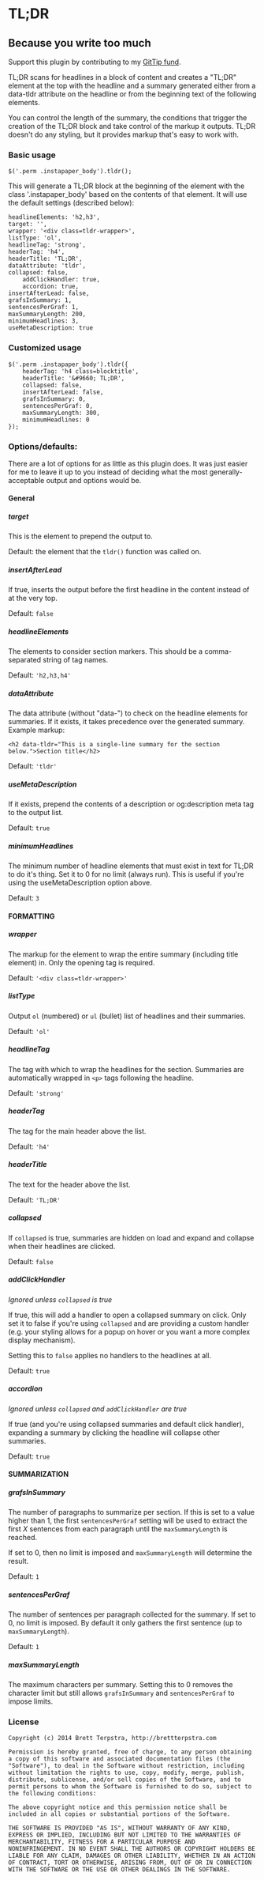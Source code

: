 # TL;DR

## Because you write too much

Support this plugin by contributing to my [GitTip fund](https://www.gittip.com/ttscoff/).

TL;DR scans for headlines in a block of content and creates a "TL;DR" element at the top with the headline and a summary generated either from a data-tldr attribute on the headline or from the beginning text of the following elements.

You can control the length of the summary, the conditions that trigger the creation of the TL;DR block and take control of the markup it outputs. TL;DR doesn't do any styling, but it provides markup that's easy to work with.

### Basic usage

	$('.perm .instapaper_body').tldr();

This will generate a TL;DR block at the beginning of the element with the class '.instapaper_body' based on the contents of that element. It will use the default settings (described below):

	headlineElements: 'h2,h3', 
	target: '', 
	wrapper: '<div class=tldr-wrapper>', 
	listType: 'ol', 
	headlineTag: 'strong', 
	headerTag: 'h4', 
	headerTitle: 'TL;DR', 
	dataAttribute: 'tldr', 
	collapsed: false, 
		addClickHandler: true, 
		accordion: true, 
	insertAfterLead: false, 
	grafsInSummary: 1, 
	sentencesPerGraf: 1, 
	maxSummaryLength: 200, 
	minimumHeadlines: 3, 
	useMetaDescription: true 

### Customized usage

	$('.perm .instapaper_body').tldr({
		headerTag: 'h4 class=blocktitle',
		headerTitle: '&#9660; TL;DR',
		collapsed: false, 
		insertAfterLead: false, 
		grafsInSummary: 0, 
		sentencesPerGraf: 0, 
		maxSummaryLength: 300, 
		minimumHeadlines: 0 
	});

### Options/defaults:

There are a lot of options for as little as this plugin does. It was just easier for me to leave it up to you instead of deciding what the most generally-acceptable output and options would be.

#### General

#####	target

This is the element to prepend the output to. 

Default: the element that the `tldr()` function was called on.

##### insertAfterLead

If true, inserts the output before the first headline in the content instead of at the very top.

Default: `false`


##### headlineElements

The elements to consider section markers. This should be a comma-separated string of tag names.

Default: `'h2,h3,h4'`

##### dataAttribute

The data attribute (without "data-") to check on the headline elements for summaries. If it exists, it takes precedence over the generated summary. Example markup:

	<h2 data-tldr="This is a single-line summary for the section below.">Section title</h2>

Default: `'tldr'`

##### useMetaDescription

If it exists, prepend the contents of a description or og:description meta tag to the output list.

Default: `true`

##### minimumHeadlines

The minimum number of headline elements that must exist in text for TL;DR to do it's thing. Set it to 0 for no limit (always run). This is useful if you're using the useMetaDescription option above.

Default: `3`


#### FORMATTING

##### wrapper

The markup for the element to wrap the entire summary (including title element) in. Only the opening tag is required.

Default: `'<div class=tldr-wrapper>'`

##### listType

Output `ol` (numbered) or `ul` (bullet) list of headlines and their summaries.

Default: `'ol'`

##### headlineTag

The tag with which to wrap the headlines for the section. Summaries are automatically wrapped in `<p>` tags following the headline.

Default: `'strong'`

##### headerTag

The tag for the main header above the list.

Default: `'h4'`

##### headerTitle

The text for the header above the list.

Default: `'TL;DR'`

##### collapsed

If `collapsed` is true, summaries are hidden on load and expand and collapse when their headlines are clicked.

Default: `false`

##### addClickHandler

*Ignored unless `collapsed` is true*

If true, this will add a handler to open a collapsed summary on click. Only set it to false if you're using `collapsed` and are providing a custom handler (e.g. your styling allows for a popup on hover or you want a more complex display mechanism).

Setting this to `false` applies no handlers to the headlines at all.

Default: `true`

##### accordion

*Ignored unless `collapsed` and `addClickHandler` are true*

If true (and you're using collapsed summaries and default click handler), expanding a summary by clicking the headline will collapse other summaries. 

Default: `true`

#### SUMMARIZATION

##### grafsInSummary

The number of paragraphs to summarize per section. If this is set to a value higher than 1, the first `sentencesPerGraf` setting will be used to extract the first *X* sentences from each paragraph until the `maxSummaryLength` is reached.

If set to 0, then no limit is imposed and `maxSummaryLength` will determine the result.

Default: `1`

##### sentencesPerGraf

The number of sentences per paragraph collected for the summary. If set to 0, no limit is imposed. By default it only gathers the first sentence (up to `maxSummaryLength`).

Default: `1`


##### maxSummaryLength

The maximum characters per summary. Setting this to 0 removes the character limit but still allows `grafsInSummary` and `sentencesPerGraf` to impose limits.


### License

	Copyright (c) 2014 Brett Terpstra, http://brettterpstra.com
	
	Permission is hereby granted, free of charge, to any person obtaining
	a copy of this software and associated documentation files (the
	"Software"), to deal in the Software without restriction, including
	without limitation the rights to use, copy, modify, merge, publish,
	distribute, sublicense, and/or sell copies of the Software, and to
	permit persons to whom the Software is furnished to do so, subject to
	the following conditions:
	
	The above copyright notice and this permission notice shall be
	included in all copies or substantial portions of the Software.
	
	THE SOFTWARE IS PROVIDED "AS IS", WITHOUT WARRANTY OF ANY KIND,
	EXPRESS OR IMPLIED, INCLUDING BUT NOT LIMITED TO THE WARRANTIES OF
	MERCHANTABILITY, FITNESS FOR A PARTICULAR PURPOSE AND
	NONINFRINGEMENT. IN NO EVENT SHALL THE AUTHORS OR COPYRIGHT HOLDERS BE
	LIABLE FOR ANY CLAIM, DAMAGES OR OTHER LIABILITY, WHETHER IN AN ACTION
	OF CONTRACT, TORT OR OTHERWISE, ARISING FROM, OUT OF OR IN CONNECTION
	WITH THE SOFTWARE OR THE USE OR OTHER DEALINGS IN THE SOFTWARE.
